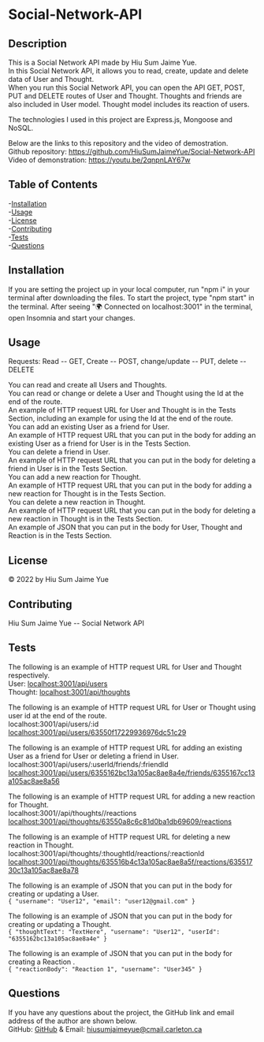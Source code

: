 # Social-Network-API

## Description

This is a Social Network API made by Hiu Sum Jaime Yue.  
In this Social Network API, it allows you to read, create, update and delete data of User and Thought.  
When you run this Social Network API, you can open the API GET, POST, PUT and DELETE routes
of User and Thought. Thoughts and friends are also included in User model. Thought model includes its reaction of users.

The technologies I used in this project are Express.js, Mongoose and NoSQL.

Below are the links to this repository and the video of demostration.  
Github repository: https://github.com/HiuSumJaimeYue/Social-Network-API  
Video of demonstration: https://youtu.be/2qnpnLAY67w

## Table of Contents

-[Installation](#installation)  
-[Usage](#usage)  
-[License](#license)  
-[Contributing](#contributing)  
-[Tests](#tests)  
-[Questions](#questions)

## Installation

If you are setting the project up in your local computer, run "npm i" in your terminal after downloading the files. To start the project, type "npm start" in the terminal. After seeing "🌍 Connected on localhost:3001" in the terminal, open Insomnia and start your changes.

## Usage

Requests: Read -- GET, Create -- POST, change/update -- PUT, delete -- DELETE

You can read and create all Users and Thoughts.  
You can read or change or delete a User and Thought using the Id at the end of the route.  
An example of HTTP request URL for User and Thought is in the Tests Section, including an example for using the Id at the end of the route.  
You can add an existing User as a friend for User.  
An example of HTTP request URL that you can put in the body for adding an existing User as a friend for User is in the Tests Section.  
You can delete a friend in User.  
An example of HTTP request URL that you can put in the body for deleting a friend in User is in the Tests Section.  
You can add a new reaction for Thought.  
An example of HTTP request URL that you can put in the body for adding a new reaction for Thought is in the Tests Section.  
You can delete a new reaction in Thought.  
An example of HTTP request URL that you can put in the body for deleting a new reaction in Thought is in the Tests Section.  
An example of JSON that you can put in the body for User, Thought and Reaction is in the Tests Section.

## License

&copy; 2022 by Hiu Sum Jaime Yue

## Contributing

Hiu Sum Jaime Yue -- Social Network API

## Tests

The following is an example of HTTP request URL for User and Thought respectively.  
User: <localhost:3001/api/users>  
Thought: <localhost:3001/api/thoughts>

The following is an example of HTTP request URL for User or Thought using user id at the end of the route.                  
localhost:3001/api/users/:id            
<localhost:3001/api/users/63550f17229936976dc51c29>               

The following is an example of HTTP request URL for adding an existing User as a friend for User or deleting a friend in User.            
localhost:3001/api/users/:userId/friends/:friendId              
<localhost:3001/api/users/6355162bc13a105ac8ae8a4e/friends/6355167cc13a105ac8ae8a56>             


The following is an example of HTTP request URL for adding a new reaction for Thought.              
localhost:3001//api/thoughts/<thoughtId>/reactions          
<localhost:3001/api/thoughts/63550a8c6c81d0ba1db69609/reactions>

The following is an example of HTTP request URL for deleting a new reaction in Thought.         
localhost:3001/api/thoughts/:thoughtId/reactions/:reactionId            
<localhost:3001/api/thoughts/635516b4c13a105ac8ae8a5f/reactions/63551730c13a105ac8ae8a78>


The following is an example of JSON that you can put in the body for creating or updating a User.  
`{ "username": "User12", "email": "user12@gmail.com" }`

The following is an example of JSON that you can put in the body for creating or updating a Thought.  
`{ "thoughtText": "TextHere", "username": "User12", "userId": "6355162bc13a105ac8ae8a4e" }`

The following is an example of JSON that you can put in the body for creating a Reaction .  
`{ "reactionBody": "Reaction 1", "username": "User345" }`

## Questions

If you have any questions about the project,
the GitHub link and email address of the author are shown below.  
GitHub: [GitHub](https://github.com/HiuSumJaimeYue)
& Email: [hiusumjaimeyue@cmail.carleton.ca](mailto:hiusumjaimeyue@cmail.carleton.ca)
